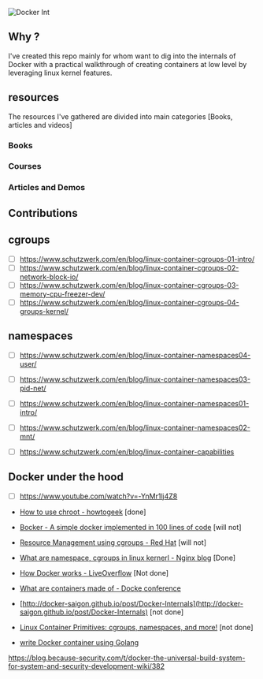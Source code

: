 
![Docker Int](https://user-images.githubusercontent.com/42917814/210157620-b58e91be-ca3c-4797-85c1-fff863152720.png)


## Why ? 

I've created this repo mainly for whom want to dig into the internals of Docker with a practical walkthrough of creating containers at low level by leveraging linux kernel features.


## resources
The resources I've gathered are divided into main categories [Books, articles and videos]

### Books


### Courses


### Articles and Demos

## Contributions

cgroups
-----

- [ ] <https://www.schutzwerk.com/en/blog/linux-container-cgroups-01-intro/>
- [ ] <https://www.schutzwerk.com/en/blog/linux-container-cgroups-02-network-block-io/>
- [ ] <https://www.schutzwerk.com/en/blog/linux-container-cgroups-03-memory-cpu-freezer-dev/>
- [ ] <https://www.schutzwerk.com/en/blog/linux-container-cgroups-04-groups-kernel/>

namespaces
-----

- [ ] <https://www.schutzwerk.com/en/blog/linux-container-namespaces04-user/>
- [ ] <https://www.schutzwerk.com/en/blog/linux-container-namespaces03-pid-net/>

- [ ] <https://www.schutzwerk.com/en/blog/linux-container-namespaces01-intro/>
- [ ] <https://www.schutzwerk.com/en/blog/linux-container-namespaces02-mnt/>
- [ ] <https://www.schutzwerk.com/en/blog/linux-container-capabilities>

Docker under the hood
------

- [ ] <https://www.youtube.com/watch?v=-YnMr1lj4Z8>

* [How to use chroot - howtogeek](https://www.howtogeek.com/441534/how-to-use-the-chroot-command-on-linux) \[done\]

- [Bocker - A simple docker implemented in 100 lines of code](https://github.com/p8952/bocker/blob/master/bocker) \[will not\]

- [Resource Management using cgroups - Red Hat](https://access.redhat.com/documentation/enus/red_hat_enterprise_linux/6/html/resource_management_guide/ch01) \[will not\]

- [What are namespace, cgroups in linux kernerl - Nginx blog](https://www.nginx.com/blog/what-are-namespaces-cgroups-how-do-they-work/) \[Done\]

- [How Docker works - LiveOverflow](https://www.youtube.com/watch?v=-YnMr1lj4Z8) \[Not done\]

- [What are containers made of - Docke conference](https://www.youtube.com/watch?v=sK5i-N34im8)

- [http://docker-saigon.github.io/post/Docker-Internals](http://docker-saigon.github.io/post/Docker-Internals) \[not done\]

- [Linux Container Primitives: cgroups, namespaces, and more!](https://www.youtube.com/watch?v=x1npPrzyKfs&list=LL&index=2&t=1586s) \[not done\]

- [write Docker container using Golang](https://www.youtube.com/watch?v=-NzfOhSAZpA&list=LL&index=4)

<https://blog.because-security.com/t/docker-the-universal-build-system-for-system-and-security-development-wiki/382>
